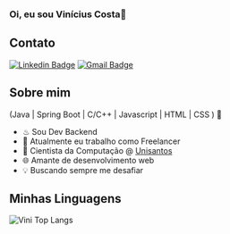 ### Oi, eu sou Vinícius Costa👋

## Contato
[![Linkedin Badge](https://img.shields.io/badge/-LinkedIn-6633cc?style=flat-square&logo=Linkedin&logoColor=white&link=https://www.linkedin.com/in/vin%C3%ADcius-costa-425b931b8/)](https://www.linkedin.com/in/vin%C3%ADcius-costa-425b931b8/)
[![Gmail Badge](https://img.shields.io/badge/-vini.p.f.costa@hotmail.com-6633cc?style=flat-square&logo=Gmail&logoColor=white&link=mailto:vini.p.f.costa@hotmail.com)](mailto:vini.p.f.costa@hotmail.com)
## Sobre mim
(Java | Spring Boot | C/C++ | Javascript | HTML | CSS ) 🚀
- ♨  Sou Dev Backend
- 🔭 Atualmente eu trabalho como Freelancer
- 🌱 Cientista da Computação @ [Unisantos](https://www.unisantos.br/)
- 🌐 Amante de desenvolvimento web
- 💡 Buscando sempre me desafiar
## Minhas Linguagens
![Vini Top Langs](https://github-readme-stats.vercel.app/api/top-langs/?username=vinicosta-p&theme=tokyonight&layout=compact)
